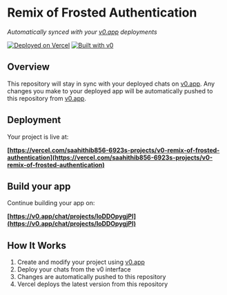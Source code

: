 # Remix of Frosted Authentication

*Automatically synced with your [v0.app](https://v0.app) deployments*

[![Deployed on Vercel](https://img.shields.io/badge/Deployed%20on-Vercel-black?style=for-the-badge&logo=vercel)](https://vercel.com/saahithib856-6923s-projects/v0-remix-of-frosted-authentication)
[![Built with v0](https://img.shields.io/badge/Built%20with-v0.app-black?style=for-the-badge)](https://v0.app/chat/projects/loDDOpygjPl)

## Overview

This repository will stay in sync with your deployed chats on [v0.app](https://v0.app).
Any changes you make to your deployed app will be automatically pushed to this repository from [v0.app](https://v0.app).

## Deployment

Your project is live at:

**[https://vercel.com/saahithib856-6923s-projects/v0-remix-of-frosted-authentication](https://vercel.com/saahithib856-6923s-projects/v0-remix-of-frosted-authentication)**

## Build your app

Continue building your app on:

**[https://v0.app/chat/projects/loDDOpygjPl](https://v0.app/chat/projects/loDDOpygjPl)**

## How It Works

1. Create and modify your project using [v0.app](https://v0.app)
2. Deploy your chats from the v0 interface
3. Changes are automatically pushed to this repository
4. Vercel deploys the latest version from this repository